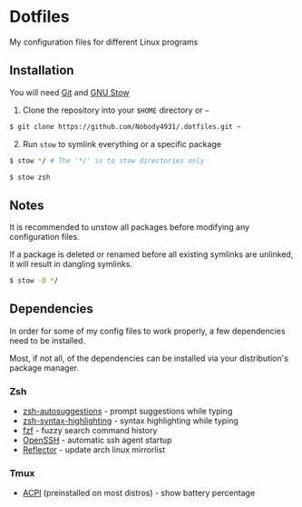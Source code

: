 # Dotfiles

My configuration files for different Linux programs

## Installation

You will need [Git](https://git-scm.com/) and [GNU Stow](https://www.gnu.org/software/stow/)

1. Clone the repository into your `$HOME` directory or `~`

```bash
$ git clone https://github.com/Nobody4931/.dotfiles.git ~
```

2. Run `stow` to symlink everything or a specific package

```bash
$ stow */ # The '*/' is to stow directories only
```

```bash
$ stow zsh
```

## Notes

It is recommended to unstow all packages before modifying any configuration files.

If a package is deleted or renamed before all existing symlinks are unlinked, it will result in dangling symlinks.

```bash
$ stow -D */
```

## Dependencies

In order for some of my config files to work properly, a few dependencies need to be installed.

Most, if not all, of the dependencies can be installed via your distribution's package manager.

### Zsh

* [zsh-autosuggestions](https://github.com/zsh-users/zsh-autosuggestions) - prompt suggestions while typing
* [zsh-syntax-highlighting](https://github.com/zsh-users/zsh-syntax-highlighting) - syntax highlighting while typing
* [fzf](https://github.com/junegunn/fzf) - fuzzy search command history
* [OpenSSH](https://www.openssh.com/) - automatic ssh agent startup
* [Reflector](https://wiki.archlinux.org/title/reflector) - update arch linux mirrorlist

### Tmux

* [ACPI](https://wiki.archlinux.org/title/ACPI_modules) (preinstalled on most distros) - show battery percentage
